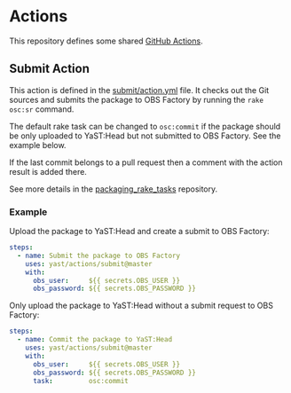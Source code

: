 # Actions

This repository defines some shared [GitHub
Actions](https://docs.github.com/en/actions).

## Submit Action

This action is defined in the [submit/action.yml](./submit/action.yml) file. It
checks out the Git sources and submits the package to OBS Factory by running the
`rake osc:sr` command.

The default rake task can be changed to `osc:commit` if the package should be
only uploaded to YaST:Head but not submitted to OBS Factory. See the example
below.

If the last commit belongs to a pull request then a comment with the action
result is added there.

See more details in the
[packaging_rake_tasks](https://github.com/openSUSE/packaging_rake_tasks)
repository.

### Example

Upload the package to YaST:Head and create a submit to OBS Factory:

```yml
steps:
  - name: Submit the package to OBS Factory
    uses: yast/actions/submit@master
    with:
      obs_user:     ${{ secrets.OBS_USER }}
      obs_password: ${{ secrets.OBS_PASSWORD }}
```

Only upload the package to YaST:Head without a submit request to OBS Factory:

```yml
steps:
  - name: Commit the package to YaST:Head
    uses: yast/actions/submit@master
    with:
      obs_user:     ${{ secrets.OBS_USER }}
      obs_password: ${{ secrets.OBS_PASSWORD }}
      task:         osc:commit
```
